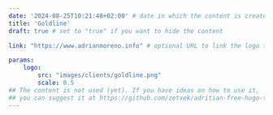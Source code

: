 ```yaml
---
date: '2024-08-25T10:21:48+02:00' # date in which the content is created - defaults to "today"
title: 'Goldline'
draft: true # set to "true" if you want to hide the content 

link: "https://www.adrianmoreno.info" # optional URL to link the logo to

params:
    logo: 
        src: "images/clients/goldline.png"
        scale: 0.5
## The content is not used (yet). If you have ideas on how to use it, 
## you can suggest it at https://github.com/zetxek/adritian-free-hugo-theme/discussions 
---
```

